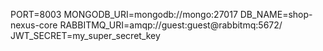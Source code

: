 PORT=8003
MONGODB_URI=mongodb://mongo:27017
DB_NAME=shop-nexus-core
RABBITMQ_URI=amqp://guest:guest@rabbitmq:5672/
JWT_SECRET=my_super_secret_key